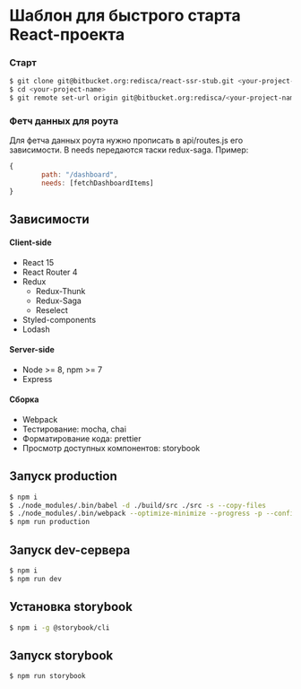 # Шаблон для быстрого старта React-проекта

### Старт
```bash
$ git clone git@bitbucket.org:redisca/react-ssr-stub.git <your-project-name>
$ cd <your-project-name>
$ git remote set-url origin git@bitbucket.org:redisca/<your-project-name>.git
```

### Фетч данных для роута
Для фетча данных роута нужно прописать в api/routes.js его зависимости.
В needs передаются таски redux-saga.
Пример: 
```js
{
        path: "/dashboard",
        needs: [fetchDashboardItems]
}
```

## Зависимости

#### Client-side
* React 15
* React Router 4
* Redux
    * Redux-Thunk
    * Redux-Saga
    * Reselect
* Styled-components
* Lodash
    
#### Server-side
* Node >= 8, npm >= 7
* Express

#### Сборка
* Webpack
* Тестирование: mocha, chai
* Форматирование кода: prettier
* Просмотр доступных компонентов: storybook  

## Запуск production
```bash
$ npm i
$ ./node_modules/.bin/babel -d ./build/src ./src -s --copy-files
$ ./node_modules/.bin/webpack --optimize-minimize --progress -p --config ./webpack.production.config.js
$ npm run production
```

## Запуск dev-сервера
```bash
$ npm i
$ npm run dev
```

## Установка storybook
```bash
$ npm i -g @storybook/cli
```

## Запуск storybook
```bash
$ npm run storybook
```
